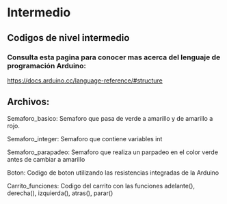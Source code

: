 # Intermedio
## Codigos de nivel intermedio
### Consulta esta pagina para conocer mas acerca del lenguaje de programación Arduino:
https://docs.arduino.cc/language-reference/#structure
## Archivos:

Semaforo_basico: Semaforo que pasa de verde a amarillo y de amarillo a rojo.

Semaforo_integer: Semaforo que contiene variables int

Semaforo_parapadeo: Semaforo que realiza un parpadeo en el color verde antes de cambiar a amarillo

Boton: Codigo de boton utilizando las resistencias integradas de la Arduino

Carrito_funciones: Codigo  del carrito con las funciones adelante(), derecha(), izquierda(), atras(), parar()
